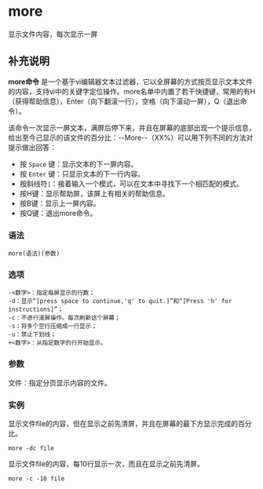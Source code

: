 # more

显示文件内容，每次显示一屏

## 补充说明

**more命令** 是一个基于vi编辑器文本过滤器，它以全屏幕的方式按页显示文本文件的内容，支持vi中的关键字定位操作。more名单中内置了若干快捷键，常用的有H（获得帮助信息），Enter（向下翻滚一行），空格（向下滚动一屏），Q（退出命令）。

该命令一次显示一屏文本，满屏后停下来，并且在屏幕的底部出现一个提示信息，给出至今己显示的该文件的百分比：--More--（XX%）可以用下列不同的方法对提示做出回答：

* 按 `Space` 键：显示文本的下一屏内容。
* 按 `Enter` 键：只显示文本的下一行内容。
* 按斜线符`|`：接着输入一个模式，可以在文本中寻找下一个相匹配的模式。
* 按H键：显示帮助屏，该屏上有相关的帮助信息。
* 按B键：显示上一屏内容。
* 按Q键：退出more命令。

### 语法

```text
more(语法)(参数)
```

### 选项

```text
-<数字>：指定每屏显示的行数；
-d：显示“[press space to continue,'q' to quit.]”和“[Press 'h' for instructions]”；
-c：不进行滚屏操作。每次刷新这个屏幕；
-s：将多个空行压缩成一行显示；
-u：禁止下划线；
+<数字>：从指定数字的行开始显示。
```

### 参数

文件：指定分页显示内容的文件。

### 实例

显示文件file的内容，但在显示之前先清屏，并且在屏幕的最下方显示完成的百分比。

```text
more -dc file
```

显示文件file的内容，每10行显示一次，而且在显示之前先清屏。

```text
more -c -10 file
```

